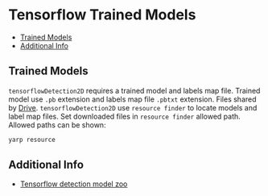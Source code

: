 # Tensorflow Trained Models

- [Trained Models](#trained-models)
- [Additional Info](#additional-info)

## Trained Models

`tensorflowDetection2D` requires a trained model and labels map file. Trained model use `.pb` extension and labels map file `.pbtxt` extension. Files shared by [Drive](https://drive.google.com/drive/folders/1HNSs2x4T9gddpg-FTGR_hx0eJXwxv416?usp=sharing).
`tensorflowDetection2D` use `resource finder` to locate models and label map files. Set downloaded files in `resource finder` allowed path.
Allowed paths can be shown:

```bash
yarp resource 
```

## Additional Info

* [Tensorflow detection model zoo](https://github.com/tensorflow/models/blob/master/research/object_detection/g3doc/detection_model_zoo.md)
